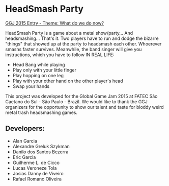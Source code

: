 # HeadSmash Party
[GGJ 2015 Entry - Theme: What do we do now?](http://globalgamejam.org/2015/games/headsmash-party)

HeadSmash Party is a game about a metal show/party... And headsmashing... That's it.
Two players have to run and dodge the bizarre "things" that showed up at the party to headsmash each other. Whoerever smashs faster survives. Meanwhile, the band singer will give you instructions, which you have to follow IN REAL LIFE:
- Head Bang while playing
- Play only with your little finger
- Play hopping on one leg
- Play with your other hand on the other player's head
- Swap your hands

This project was developed for the Global Game Jam 2015 at FATEC São Caetano do Sul - São Paulo - Brazil.
We would like to thank the GGJ organizers for the opportunity to show our talent and taste for bloddy weird metal trash headsmashing games.

## Developers:
- Alan Garcia
- Alexandre Greluk Szykman
- Danilo dos Santos Bezerra
- Eric Garcia
- Guilherme L. de Cicco
- Lucas Veroneze Tola
- Josias Danny de Viveiro
- Rafael Romano Oliveira
